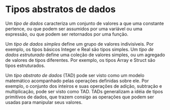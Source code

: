 # Tipos abstratos de dados

Um _tipo de dados_ caracteriza um conjunto de valores a que uma constante pertence, ou que podem ser assumidos por uma variável ou uma expressão, ou que podem ser retornados por uma função.

Um _tipo de dados simples_ define um grupo de valores indivisíveis. Por exemplo, os tipos básicos Integer e Real são tipos simples.
Um _tipo de dados estruturado_ define uma coleção de valores simples, ou um agregado de valores de tipos diferentes. Por exemplo, os tipos Array e Struct são tipos estruturados.

Um _tipo abstrato de dados_ (TAD) pode ser visto como um modelo matemático acompanhado pelas operações definidas sobre ele. Por exemplo, o conjunto dos inteiros e suas operações de adição, subtração e multiplicação, pode ser visto como TAD.
TADs generalizam a idéia de tipos primitivos de dados, que trazem consigo as operações que podem ser usadas para manipular seus valores.

